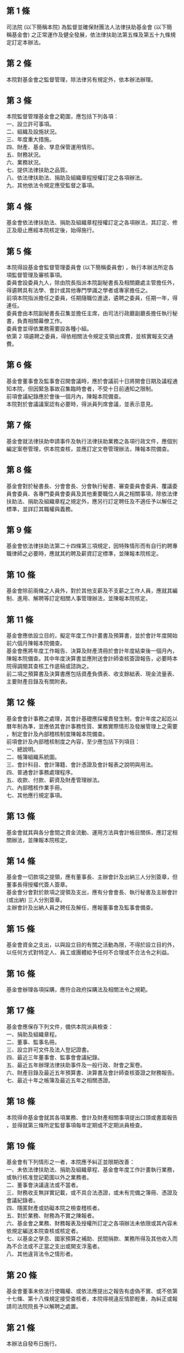 第 1 條
-------
司法院 (以下簡稱本院) 為監督並確保財團法人法律扶助基金會 (以下簡  
稱基金會) 之正常運作及健全發展，依法律扶助法第五條及第五十九條規  
定訂定本辦法。

第 2 條
-------
本院對基金會之監督管理，除法律另有規定外，依本辦法辦理。

第 3 條
-------
本院監督管理基金會之範圍，應包括下列各項：  
一、設立許可事項。  
二、組織及設施狀況。  
三、年度重大措施。  
四、財產、基金、孳息保管運用情形。  
五、財務狀況。  
六、業務狀況。  
七、提供法律扶助之品質。  
八、依法律扶助法、捐助及組織章程授權訂定之各項辦法。  
九、其他依法令規定應受監督之事項。

第 4 條
-------
基金會依法律扶助法、捐助及組織章程授權訂定之各項辦法，其訂定、修  
正及廢止應經本院核定後，始得施行。

第 5 條
-------
本院得設基金會監督管理委員會 (以下簡稱委員會) ，執行本辦法所定各  
項監督管理及審核事項。  
委員會設委員九人，除由院長指派本院副秘書長及相關廳處主管擔任外，  
得遴聘具有法學、會計或其他專門學識之學者或專家擔任之。  
前項本院指派擔任之委員，任期隨職位進退，遴聘之委員，任期一年，得  
連任。  
委員會由本院副秘書長召集並擔任主席，由司法行政廳副廳長擔任執行秘  
書，負責相關幕僚工作。  
委員會並得依業務需要設各種小組。  
依第 2  項遴聘之委員，得依相關法令規定支領出席費，並核實報支交通  
費。

第 6 條
-------
基金會董事會及監事會召開會議時，應於會議前十日將開會日期及議程通  
知本院，但因緊急事故召集臨時會者，不受十日前通知之限制。  
前項會議紀錄應於會後一個月內，陳報本院備查。  
本院對於會議議案認有必要時，得派員列席會議，並表示意見。

第 7 條
-------
基金會就法律扶助申請事件及執行法律扶助業務之各項行政文件，應個別  
編定案卷管理，供本院查核，並應訂定文卷管理辦法，陳報本院備查。

第 8 條
-------
基金會對於秘書長、分會會長、分會執行秘書、審查委員會委員、覆議委  
員會委員、各專門委員會委員及其他重要職位人員之相關事項，除依法律  
扶助法、捐助及組織章程之規定外，應另行訂定聘任及不適任予以解任之  
標準，並詳訂其職權與義務。

第 9 條
-------
基金會依法律扶助法第二十四條第三項規定，因特殊情形而有自行約聘專  
職律師之必要時，應就其約聘及薪資訂定標準，並陳報本院核定。

第 10 條
--------
基金會除前兩條之人員外，對於其他支薪及不支薪之工作人員，應就其編  
制、進用、解聘等訂定相關人事管理辦法，並陳報本院核定。

第 11 條
--------
基金會應依設立目的，擬定年度工作計畫書及預算書，並於會計年度開始  
前六個月陳報本院備查。  
基金會應將年度工作報告、決算及財產清冊於會計年度結束後一個月內，  
陳報本院備查。其中年度決算書並應附送會計師查核簽證報告，必要時本  
院得調閱其查核工作底稿或諮詢之。  
前二項之預算書及決算書應包括資產負債表、收支餘絀表、現金流量表、  
主要財產目錄及有關附表。

第 12 條
--------
基金會會計事務之處理，其會計基礎應採權責發生制，會計年度之起訖以  
曆年制為準，並應依其會計事務性質、業務實際情形及發展管理上之需要  
，制定會計及內部稽核制度陳報本院備查。  
前項會計及內部稽核制度之內容，至少應包括下列項目：  
一、總說明。  
二、帳簿組織系統圖。  
三、會計科目、會計簿籍、會計憑證及會計報表之說明與用法。  
四、普通會計事務處理程序。  
五、收款、付款、薪資及財產管理辦法。  
六、內部稽核作業手冊。  
七、其他應行規定事項。

第 13 條
--------
基金會就其與各分會間之資金流動、運用方法與會計帳目關係，應訂定相  
關辦法，並陳報本院核定。

第 14 條
--------
基金會一切款項之提領，應有董事長、主辦會計及出納三人分別簽章，但  
董事長得授權代簽人簽章。  
基金會分會對於款項之提領及支出，應有分會會長、執行秘書及主辦會計  
 (或出納) 三人分別簽章。  
主辦會計及出納人員之聘任及解任，應報董事會及監事會備查。

第 15 條
--------
基金會資金之支出，以與設立目的有關之活動為限，不得於設立目的外，  
以任何方式對特定人、員工或團體給予任何不合理或不合法令之利益。

第 16 條
--------
基金會辦理各項採購，應符合政府採購法及相關法令之規範。

第 17 條
--------
基金會應保存下列文件，備供本院派員檢查：  
一、捐助及組織章程。  
二、董事、監事名冊。  
三、設立許可文件及法人登記證書。  
四、最近三年董事會、監事會會議紀錄。  
五、最近五年辦理法律扶助事件及一般行政、財會之案卷。  
六、財產目錄及最近五年預算書、決算書及會計師查核簽證之財務報告。  
七、最近十年之帳簿及最近五年之相關憑證。

第 18 條
--------
本院得命基金會就其各項業務、會計及財產相關事項提出口頭或書面報告  
，並得就第三條所定監督事項每年定期或不定期派員檢查。

第 19 條
--------
基金會有下列情形之一者，本院應予糾正並限期改善：  
一、未依法律扶助法、捐助及組織章程、基金會年度工作計畫執行業務，  
    或執行核准登記範圍以外之業務者。  
二、董事會決議違法或不當者。  
三、財務收支無詳實記載，或不具合法憑證，或未有完備之簿冊、憑證及  
    會議紀錄者。  
四、隱匿財產或妨礙本院之檢查稽核者。  
五、對於業務、財務為不實之陳報者。  
六、基金會之業務、財務報表及授權所訂定之各項辦法未依限或其內容未  
    依規定編送本院查核或核定者。  
七、以基金之孳息、國家預算之補助、民間捐款、業務所得及其他收入而  
    為不合法或不正當之支出或開支浮濫者。  
八、其他違背法令之情形者。

第 20 條
--------
基金會董事未依法行使職權、或依法應提出之報告有虛偽不實、或不依第  
十七條、第十八條規定接受查核者，本院得視違反情節輕重，為糾正或報  
請司法院院長予以解聘之處置。

第 21 條
--------
本辦法自發布日施行。

